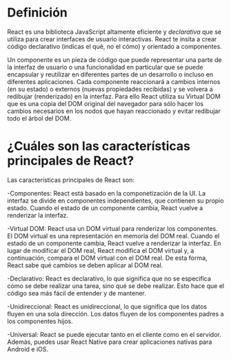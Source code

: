 # Definición
React es una biblioteca JavaScript altamente eficiente y *declarativa* que se utiliza para crear interfaces de usuario interactivas. React te insita a crear código declarativo (indicas el qué, no el cómo) y orientado a componentes.

Un componente es un pieza de código que puede representar una parte de la interfaz de usuario o una funcionalidad en particular que se puede encapsular y reutilizar en diferentes partes de un desarrollo o incluso en diferentes aplicaciones. Cada componente reaccionará a cambios internos (en su estado) o externos (nuevas propiedades recibidas) y se volvera a redibujar (renderizado) en la interfaz. Para ello React utiliza su Virtual DOM que es una copia del DOM original del navegador para sólo hacer los cambios necesarios en los nodos que hayan reaccionado y evitar redibujar todo el árbol del DOM.

# ¿Cuáles son las características principales de React?
Las características principales de React son:

-Componentes: React está basado en la componetización de la UI. La interfaz se divide en componentes independientes, que contienen su propio estado. Cuando el estado de un componente cambia, React vuelve a renderizar la interfaz.

-Virtual DOM: React usa un DOM virtual para renderizar los componentes. El DOM virtual es una representación en memoria del DOM real. Cuando el estado de un componente cambia, React vuelve a renderizar la interfaz. En lugar de modificar el DOM real, React modifica el DOM virtual y, a continuación, compara el DOM virtual con el DOM real. De esta forma, React sabe qué cambios se deben aplicar al DOM real.

-Declarativo: React es declarativo, lo que significa que no se especifica cómo se debe realizar una tarea, sino qué se debe realizar. Esto hace que el código sea más fácil de entender y de mantener.

-Unidireccional: React es unidireccional, lo que significa que los datos fluyen en una sola dirección. Los datos fluyen de los componentes padres a los componentes hijos.

-Universal: React se puede ejecutar tanto en el cliente como en el servidor. Además, puedes usar React Native para crear aplicaciones nativas para Android e iOS.

